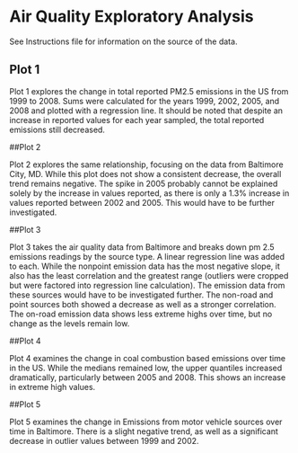 # Air Quality Exploratory Analysis

See Instructions file for information on the source of the data.

## Plot 1

Plot 1 explores the change in total reported PM2.5 emissions in the US from 1999 
to 2008.  Sums were calculated for the years 1999, 2002, 2005, and 2008 and 
plotted with a regression line.  It should be noted that despite an increase in 
reported values for each year sampled, the total reported emissions still 
decreased.

##Plot 2

Plot 2 explores the same relationship, focusing on the data from Baltimore City,
MD.  While this plot does not show a consistent decrease, the overall trend 
remains negative.  The spike in 2005 probably cannot be explained solely by the
increase in values reported, as there is only a 1.3% increase in values reported
between 2002 and 2005.  This would have to be further investigated.

##Plot 3

Plot 3 takes the air quality data from Baltimore and breaks down pm 2.5 
emissions readings by the source type.  A linear regression line was added to 
each.  While the nonpoint emission data has the most negative slope, it also has
the least correlation and the greatest range (outliers were cropped but were 
factored into regression line calculation).  The emission data from these sources
would have to be investigated further.  The non-road and point sources both
showed a decrease as well as a stronger correlation.  The on-road emission data
shows less extreme highs over time, but no change as the levels remain low.

##Plot 4

Plot 4 examines the change in coal combustion based emissions over time in the 
US.  While the medians remained low, the upper quantiles increased dramatically,
particularly between 2005 and 2008.  This shows an increase in extreme high 
values.

##Plot 5

Plot 5 examines the change in Emissions from motor vehicle sources over time in 
Baltimore.  There is a slight negative trend, as well as a significant decrease
in outlier values between 1999 and 2002.